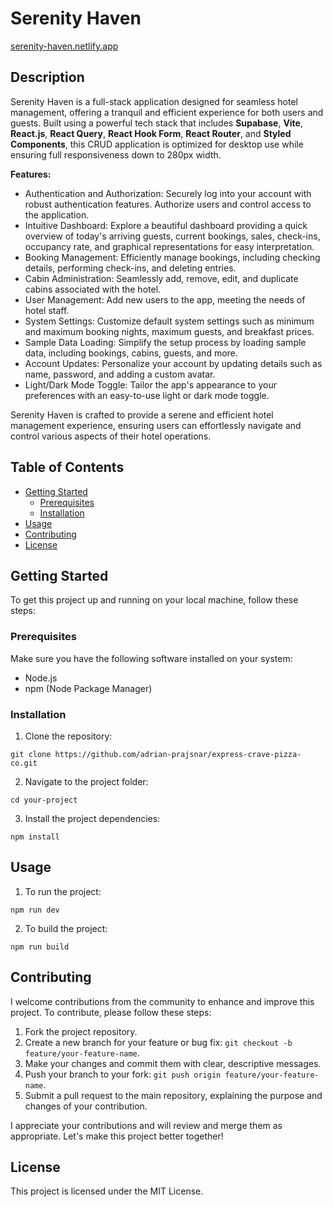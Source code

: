 # Serenity Haven

[serenity-haven.netlify.app](https://serenity-haven.netlify.app/)

## Description

Serenity Haven is a full-stack application designed for seamless hotel management, offering a tranquil and efficient experience for both users and guests. Built using a powerful tech stack that includes **Supabase**, **Vite**, **React.js**, **React Query**, **React Hook Form**, **React Router**, and **Styled Components**, this CRUD application is optimized for desktop use while ensuring full responsiveness down to 280px width.

**Features:**

- Authentication and Authorization: Securely log into your account with robust authentication features. Authorize users and control access to the application.
- Intuitive Dashboard: Explore a beautiful dashboard providing a quick overview of today's arriving guests, current bookings, sales, check-ins, occupancy rate, and graphical representations for easy interpretation.
- Booking Management: Efficiently manage bookings, including checking details, performing check-ins, and deleting entries.
- Cabin Administration: Seamlessly add, remove, edit, and duplicate cabins associated with the hotel.
- User Management: Add new users to the app, meeting the needs of hotel staff.
- System Settings: Customize default system settings such as minimum and maximum booking nights, maximum guests, and breakfast prices.
- Sample Data Loading: Simplify the setup process by loading sample data, including bookings, cabins, guests, and more.
- Account Updates: Personalize your account by updating details such as name, password, and adding a custom avatar.
- Light/Dark Mode Toggle: Tailor the app's appearance to your preferences with an easy-to-use light or dark mode toggle.

Serenity Haven is crafted to provide a serene and efficient hotel management experience, ensuring users can effortlessly navigate and control various aspects of their hotel operations.

## Table of Contents

- [Getting Started](#getting-started)
  - [Prerequisites](#prerequisites)
  - [Installation](#installation)
- [Usage](#usage)
- [Contributing](#contributing)
- [License](#license)

## Getting Started

To get this project up and running on your local machine, follow these steps:

### Prerequisites

Make sure you have the following software installed on your system:

- Node.js
- npm (Node Package Manager)

### Installation

1. Clone the repository:

```
git clone https://github.com/adrian-prajsnar/express-crave-pizza-co.git
```

2. Navigate to the project folder:

```
cd your-project
```

3. Install the project dependencies:

```
npm install
```

## Usage

1. To run the project:

```
npm run dev
```

2. To build the project:

```
npm run build
```

## Contributing

I welcome contributions from the community to enhance and improve this project. To contribute, please follow these steps:

1. Fork the project repository.
2. Create a new branch for your feature or bug fix: `git checkout -b feature/your-feature-name`.
3. Make your changes and commit them with clear, descriptive messages.
4. Push your branch to your fork: `git push origin feature/your-feature-name`.
5. Submit a pull request to the main repository, explaining the purpose and changes of your contribution.

I appreciate your contributions and will review and merge them as appropriate. Let's make this project better together!

## License

This project is licensed under the MIT License.
